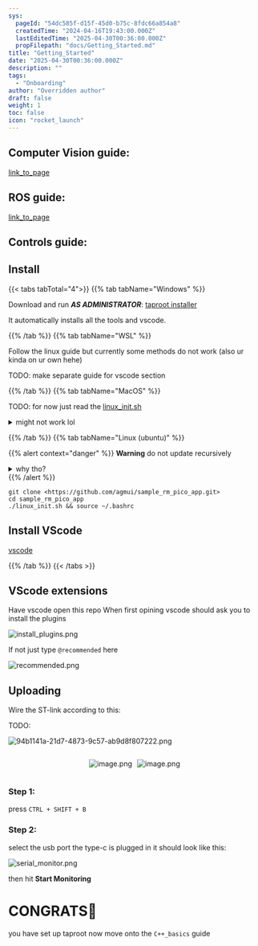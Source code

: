 ```yaml
---
sys:
  pageId: "54dc585f-d15f-45d0-b75c-8fdc66a854a8"
  createdTime: "2024-04-16T19:43:00.000Z"
  lastEditedTime: "2025-04-30T00:36:00.000Z"
  propFilepath: "docs/Getting_Started.md"
title: "Getting_Started"
date: "2025-04-30T00:36:00.000Z"
description: ""
tags:
  - "Onboarding"
author: "Overridden author"
draft: false
weight: 1
toc: false
icon: "rocket_launch"
---
```


## Computer Vision guide:

[link_to_page](86d45bc0-388b-4d26-8848-44f255f73d0e)

## ROS guide:

[link_to_page](3c76c1de-ec8f-46d6-8b0a-294005edc2d5)

## Controls guide:

## Install

{{< tabs tabTotal="4">}}
{{% tab tabName="Windows" %}}

Download and run _**AS ADMINISTRATOR**_: [taproot installer](https://github.com/Thornbots/TeachingFreshies/releases/tag/1.0)

It automatically installs all the tools and vscode.

{{% /tab %}}
{{% tab tabName="WSL" %}}

Follow the linux guide but currently some methods do not work (also ur kinda on ur own hehe)

TODO: make separate guide for vscode section

{{% /tab %}}
{{% tab tabName="MacOS" %}}

TODO: for now just read the [linux_init.sh](https://github.com/agmui/sample_rm_pico_app/blob/main/linux_init.sh)

<details>
<summary>might not work lol</summary>

`brew install libusb pkg-config`

Next install: [vscode](https://code.visualstudio.com/Download)

</details>

{{% /tab %}}
{{% tab tabName="Linux (ubuntu)" %}}

{{% alert context="danger" %}}
**Warning** do not update recursively
<details>
<summary>why tho?</summary>
There are some submodules that may go on for a while (like tinyusb) and I highly
recommend you don't need to get them.
If you want to see what submodules I update just look in `linux_init.sh`
</details>
{{% /alert %}}

```shell
git clone <https://github.com/agmui/sample_rm_pico_app.git>
cd sample_rm_pico_app
./linux_init.sh && source ~/.bashrc
```

## Install VScode

[vscode](https://code.visualstudio.com/Download)

{{% /tab %}}
{{< /tabs >}}

## VScode extensions

Have vscode open this repo
When first opining vscode should ask you to install the plugins

![install_plugins.png](https://prod-files-secure.s3.us-west-2.amazonaws.com/d518164a-d88e-44d1-a4ee-3adb3bd8bce0/89bd30f0-1825-4e77-867b-0a41ce370880/install_plugins.png?X-Amz-Algorithm=AWS4-HMAC-SHA256&X-Amz-Content-Sha256=UNSIGNED-PAYLOAD&X-Amz-Credential=ASIAZI2LB466VD5PXWNC%2F20250613%2Fus-west-2%2Fs3%2Faws4_request&X-Amz-Date=20250613T170752Z&X-Amz-Expires=3600&X-Amz-Security-Token=IQoJb3JpZ2luX2VjEDAaCXVzLXdlc3QtMiJHMEUCIAeo42KlTl9coC5Pyc7u2nbFxnsKwxzr3BwP5Ej6%2BnrxAiEAqzhCRkxtESH89kfBCSSmI8%2FH1ttyG8UTxFRxrVpa3Z8q%2FwMIGRAAGgw2Mzc0MjMxODM4MDUiDHGpoJNFGD1W8VpXpyrcAx3Q3mMwCoNWZ0ALnb3MDerF9VZRdRmE9Ar%2FMhOZekI3HSR190LzwIE5j1VwGUcVhT6Ti0ceKxZHQ%2Bimnb0zUIpmwNJDMlmjAjIfwCujrw1tnOjp5uXsngBsCMN9Ql33g5UODK5QxE%2BGWqXLfR6WSCYEvMl5mNk%2BzWm9sGPmUXeW3nuoEjdZxkH0meyu2%2BBbVsk8FJKsgaPeXfFAM9%2BUP3iL9Nid54qyPYQwc1QazWEyHeuOvhMEB%2FliZRxxMAXVzUiXB5gwabZl1Y8weU8HWHLYJvxedFztTHvJ0HZA94osh%2F9D%2FroR4z%2BWGiPJyi0j5B5RswJ9SwDi27c4xVcv3IruozEY6odQcsM9siU3gCo70eXknp1CCVYDT7uuMIEOoSVcVtZNABptZhhJCrNBVMKwLseeUUO7n0HSXnfvPtmGq8AsxFNBaOUhSMtuOzUBczZBCJGwAD%2BI5Mz9gReFwK%2FQp2Sh4XjuMNdJl5XC6NPADnUXAS9do4dM3rdlv%2FPMZ2LcHiqFhiyPOiLsl6Lr5OTx5iud%2Bbl%2BUKK3LvqNkRZM5cMCVbggPpI9Y6sTdmpV8HvHOabeMeGSmkV4Zku8%2BeH23nzYeysQmZBWlr0eI7Z9vo%2FpnGED2dPGVJnjMKiXscIGOqUBSv9oIWrEZjBR9u7XMi%2FsVfSJozYzoFTZLy23tZYgCB5TiogVjC3h9CHr0wPa0CxbnTLLFxGhXLGZGKDh7ieJPBvyGDthI1cMJIdhurdBe%2B0eYwn03QDgTmdTQ603YyxTracOo9heYarS%2B4X2FevsFvrOoOFdDfUFLCk4aeDimcR66hCSt%2BxlrGWnVKf43fBLD4olWCXgSUvRK3bWyQIcY1BsHGT5&X-Amz-Signature=89c77ee909cd47a66b363618e1f81b6ca9574c28d5f4d0f90f0aebc5ef99563b&X-Amz-SignedHeaders=host&x-amz-checksum-mode=ENABLED&x-id=GetObject)

If not just type `@recommended` here  

![recommended.png](https://prod-files-secure.s3.us-west-2.amazonaws.com/d518164a-d88e-44d1-a4ee-3adb3bd8bce0/61e661e9-5d85-4dfc-be0d-8d2097a5e793/recommended.png?X-Amz-Algorithm=AWS4-HMAC-SHA256&X-Amz-Content-Sha256=UNSIGNED-PAYLOAD&X-Amz-Credential=ASIAZI2LB466VD5PXWNC%2F20250613%2Fus-west-2%2Fs3%2Faws4_request&X-Amz-Date=20250613T170752Z&X-Amz-Expires=3600&X-Amz-Security-Token=IQoJb3JpZ2luX2VjEDAaCXVzLXdlc3QtMiJHMEUCIAeo42KlTl9coC5Pyc7u2nbFxnsKwxzr3BwP5Ej6%2BnrxAiEAqzhCRkxtESH89kfBCSSmI8%2FH1ttyG8UTxFRxrVpa3Z8q%2FwMIGRAAGgw2Mzc0MjMxODM4MDUiDHGpoJNFGD1W8VpXpyrcAx3Q3mMwCoNWZ0ALnb3MDerF9VZRdRmE9Ar%2FMhOZekI3HSR190LzwIE5j1VwGUcVhT6Ti0ceKxZHQ%2Bimnb0zUIpmwNJDMlmjAjIfwCujrw1tnOjp5uXsngBsCMN9Ql33g5UODK5QxE%2BGWqXLfR6WSCYEvMl5mNk%2BzWm9sGPmUXeW3nuoEjdZxkH0meyu2%2BBbVsk8FJKsgaPeXfFAM9%2BUP3iL9Nid54qyPYQwc1QazWEyHeuOvhMEB%2FliZRxxMAXVzUiXB5gwabZl1Y8weU8HWHLYJvxedFztTHvJ0HZA94osh%2F9D%2FroR4z%2BWGiPJyi0j5B5RswJ9SwDi27c4xVcv3IruozEY6odQcsM9siU3gCo70eXknp1CCVYDT7uuMIEOoSVcVtZNABptZhhJCrNBVMKwLseeUUO7n0HSXnfvPtmGq8AsxFNBaOUhSMtuOzUBczZBCJGwAD%2BI5Mz9gReFwK%2FQp2Sh4XjuMNdJl5XC6NPADnUXAS9do4dM3rdlv%2FPMZ2LcHiqFhiyPOiLsl6Lr5OTx5iud%2Bbl%2BUKK3LvqNkRZM5cMCVbggPpI9Y6sTdmpV8HvHOabeMeGSmkV4Zku8%2BeH23nzYeysQmZBWlr0eI7Z9vo%2FpnGED2dPGVJnjMKiXscIGOqUBSv9oIWrEZjBR9u7XMi%2FsVfSJozYzoFTZLy23tZYgCB5TiogVjC3h9CHr0wPa0CxbnTLLFxGhXLGZGKDh7ieJPBvyGDthI1cMJIdhurdBe%2B0eYwn03QDgTmdTQ603YyxTracOo9heYarS%2B4X2FevsFvrOoOFdDfUFLCk4aeDimcR66hCSt%2BxlrGWnVKf43fBLD4olWCXgSUvRK3bWyQIcY1BsHGT5&X-Amz-Signature=5abe20347112da86ab8b799de8b8fd3bee47c7c49b5b48fd1d7084e5803990f6&X-Amz-SignedHeaders=host&x-amz-checksum-mode=ENABLED&x-id=GetObject)

## Uploading

Wire the ST-link according to this:

TODO:

![94b1141a-21d7-4873-9c57-ab9d8f807222.png](https://prod-files-secure.s3.us-west-2.amazonaws.com/d518164a-d88e-44d1-a4ee-3adb3bd8bce0/e5fad17d-ab82-4300-9f4c-505ab4b1202c/94b1141a-21d7-4873-9c57-ab9d8f807222.png?X-Amz-Algorithm=AWS4-HMAC-SHA256&X-Amz-Content-Sha256=UNSIGNED-PAYLOAD&X-Amz-Credential=ASIAZI2LB466VD5PXWNC%2F20250613%2Fus-west-2%2Fs3%2Faws4_request&X-Amz-Date=20250613T170752Z&X-Amz-Expires=3600&X-Amz-Security-Token=IQoJb3JpZ2luX2VjEDAaCXVzLXdlc3QtMiJHMEUCIAeo42KlTl9coC5Pyc7u2nbFxnsKwxzr3BwP5Ej6%2BnrxAiEAqzhCRkxtESH89kfBCSSmI8%2FH1ttyG8UTxFRxrVpa3Z8q%2FwMIGRAAGgw2Mzc0MjMxODM4MDUiDHGpoJNFGD1W8VpXpyrcAx3Q3mMwCoNWZ0ALnb3MDerF9VZRdRmE9Ar%2FMhOZekI3HSR190LzwIE5j1VwGUcVhT6Ti0ceKxZHQ%2Bimnb0zUIpmwNJDMlmjAjIfwCujrw1tnOjp5uXsngBsCMN9Ql33g5UODK5QxE%2BGWqXLfR6WSCYEvMl5mNk%2BzWm9sGPmUXeW3nuoEjdZxkH0meyu2%2BBbVsk8FJKsgaPeXfFAM9%2BUP3iL9Nid54qyPYQwc1QazWEyHeuOvhMEB%2FliZRxxMAXVzUiXB5gwabZl1Y8weU8HWHLYJvxedFztTHvJ0HZA94osh%2F9D%2FroR4z%2BWGiPJyi0j5B5RswJ9SwDi27c4xVcv3IruozEY6odQcsM9siU3gCo70eXknp1CCVYDT7uuMIEOoSVcVtZNABptZhhJCrNBVMKwLseeUUO7n0HSXnfvPtmGq8AsxFNBaOUhSMtuOzUBczZBCJGwAD%2BI5Mz9gReFwK%2FQp2Sh4XjuMNdJl5XC6NPADnUXAS9do4dM3rdlv%2FPMZ2LcHiqFhiyPOiLsl6Lr5OTx5iud%2Bbl%2BUKK3LvqNkRZM5cMCVbggPpI9Y6sTdmpV8HvHOabeMeGSmkV4Zku8%2BeH23nzYeysQmZBWlr0eI7Z9vo%2FpnGED2dPGVJnjMKiXscIGOqUBSv9oIWrEZjBR9u7XMi%2FsVfSJozYzoFTZLy23tZYgCB5TiogVjC3h9CHr0wPa0CxbnTLLFxGhXLGZGKDh7ieJPBvyGDthI1cMJIdhurdBe%2B0eYwn03QDgTmdTQ603YyxTracOo9heYarS%2B4X2FevsFvrOoOFdDfUFLCk4aeDimcR66hCSt%2BxlrGWnVKf43fBLD4olWCXgSUvRK3bWyQIcY1BsHGT5&X-Amz-Signature=be1b7b24f6199265a9df412e2e2a7e32294b8a2f5be9202dfdfa2f34342c5b5d&X-Amz-SignedHeaders=host&x-amz-checksum-mode=ENABLED&x-id=GetObject)

<div style="display: flex;flex-direction: row; column-gap:10px; max-width: 630px;justify-content: center;">
<div>

![image.png](https://prod-files-secure.s3.us-west-2.amazonaws.com/d518164a-d88e-44d1-a4ee-3adb3bd8bce0/210ecb78-1116-4d7b-b9b7-2292f66fa2c2/image.png?X-Amz-Algorithm=AWS4-HMAC-SHA256&X-Amz-Content-Sha256=UNSIGNED-PAYLOAD&X-Amz-Credential=ASIAZI2LB46655QGFBKW%2F20250613%2Fus-west-2%2Fs3%2Faws4_request&X-Amz-Date=20250613T170759Z&X-Amz-Expires=3600&X-Amz-Security-Token=IQoJb3JpZ2luX2VjEDAaCXVzLXdlc3QtMiJIMEYCIQDUnmUesGxe9MdrTsh98rDNA4oWTs6ZMzFoVmBUo%2FlW7QIhAO53jUc4iqCg9j3whOW6uQEeRGHwjKcx6SeCUjKEMGPyKv8DCBkQABoMNjM3NDIzMTgzODA1Igy4egDuUrZA40aGWloq3ANkMM37Q5uooWin%2BbIlJJAJSzsEO0bcsYscRsptYv5MB%2BWKG7vKU%2B7clisQGx5kLdLtSeIi%2FWvS5uycZbi%2Fcef0xPb87QULCONJ9fZoQVDVa8gkvfSWPRnRH1nzaGgX9lrfW4LXC3qwZaR0ob14qSx%2BeLzLacDBm0SDGXyk4sjh3GIWuU9rfeJYHh84uLl4ubZIkndwu7qoTunxYCP1tuc3wgGzY0uJLKeKzuFvLU24Vyo2EDGNghZ0PCY2aIDH8QOR7Li%2BFd6CQk2RhXes8sCmyW2NdaQof6C%2F9dZff5ee6nPcrclE2EbWwTd6hL2kN%2FmvCLu9wNkYIg9jhnz8FRSYoFCKOHOm7RumHaqogzxvfD4tEpdaSr0mw2TvG6TfGhiROuuXtBv18%2FRc4IOC3Dw1kZ8JxQxCRbtMb7jvqrX3YzYIoFjIxugtsKzNjbEueAfql9dNrg9jfgFv4S0iYrPsxFxaWVDMOMC2wgylZIehWzNo74%2FVzAxBVrdmA4lRiYvssGkTBzQoxUFzC%2FtrDrlG8s7uv0RON6SJCpMoVyVjnoDobbkHN0EadV%2BQuQvToXQfdunQJotrix6HWbf6e47qcMoE%2FfmLfe%2FzmWEY16qhqlOGc9OXzwRDqQPpSjDml7HCBjqkAflAcv1LhMPuEcYK9Nl3ulrdwolzama4qaUE8tvOerQqLw04eBCE8oORpT%2FofM%2BWi7aN3MKqmWTTPyup63KYXaACww879WIfvaEMN%2BYncocWIyTyyQbU2mfgjwEYHJ8FDhMrkyFxItSo%2Fi494aWK8pj5OQhyuw84irPEqhSZk5CngIG%2BpjOgPc3va19w4B5YgN78f3qywbDsowwpLNP2LRsLD0Ru&X-Amz-Signature=e71f6c579d6b741e6a7cec5146ffca55981915d2106988e68b1b658bfb9bb555&X-Amz-SignedHeaders=host&x-amz-checksum-mode=ENABLED&x-id=GetObject)

</div>
<div>

![image.png](https://prod-files-secure.s3.us-west-2.amazonaws.com/d518164a-d88e-44d1-a4ee-3adb3bd8bce0/33a0fd0f-8ca6-4a86-8e09-26e95ded1fff/image.png?X-Amz-Algorithm=AWS4-HMAC-SHA256&X-Amz-Content-Sha256=UNSIGNED-PAYLOAD&X-Amz-Credential=ASIAZI2LB4665YCXI2UM%2F20250613%2Fus-west-2%2Fs3%2Faws4_request&X-Amz-Date=20250613T170800Z&X-Amz-Expires=3600&X-Amz-Security-Token=IQoJb3JpZ2luX2VjEDAaCXVzLXdlc3QtMiJGMEQCIEnwCrnDsAHwuB9p2WwI8UAfVMKsWevpYSNi9bqwB1%2BbAiB%2FD4FBlGyFIvFS4HtO8107wJvwLuXrtMlI4JwQatm%2BMSr%2FAwgZEAAaDDYzNzQyMzE4MzgwNSIMc0KWAd42GMhaeqraKtwDkl3EHPqLIUPoWgqF6YB28iJL8hTJ7P%2FgnOp2kxkbWC4%2FK4MSOMI%2B%2BgH3UXSceVy5wUvU9bMY7sq1Kik6S%2FYUACxXCgaU6ep71NOHJS9eWGMYt8TBdmeXr5mMwO%2F8ZMJ6nANOf%2BC3WJYkpLa0BQYLHwEUXH7ZPXNj16TQZX8kGG4QymzpcYs4pe9Bu5Bazjeo%2FNYX2EtQTtl1HUrC2EV37GtfM0brLimZXvkCfxpKbOEMbPp2YJDqrlK27i9S3yD3NALXr8Zkc7Kjdk1Zc5QkmU5ZpwvtcpxibGURibaQVuBHOdkRCahPb%2FgZg%2FLRe2wd3ZVOB3hPGFNUV%2BrE%2BIXZo4%2B69U8tLWgYxAcTn1KInlCPGD0hJR%2FKteCFWcC6TBKGagkrxSTX2WOuIf6P%2BX2VWm2ZsGwPqKBFX3mYiQimQYgcPgsjHnwbFea3VAFvLZTpcMKn76nVvtkO91w7It5P%2Bai9O1KEF%2BNuOa3UxMbdCu9oT4cNiX0XyXuIqmRVGYubnphaUEQSBJk0ShY1BmNXdcXVjrZ7FIFE2VVV%2FBsoxJ9qFsLyCGREP8uQWUxWLJ7G9Du5qvel0w6MjyJ9qsU93X7E1aLz8wnmu%2F4WpbnuXmt6EfWf5wV4EktN%2FLgw3ZaxwgY6pgFljnWEnR1MvlbCqPaOudjnza4xy7Sm9jncCh8PpRBEzBdl5md%2FxGOfts2mUDOD4uegn5HHD%2F1rby0XIpsMYNEqq0fK5diAcds7aTrFCRXHi5dO676SMl%2BmVL4NxgFsG0PyYi7j7HuV05N8LaT3UG4bfH1G0TF2P%2FnnrZ9lBXb67I40sGU7Axlp%2B%2B7Xd%2BT0BsXM7iUKXY48JCJuZcCu%2BcVfKJ9hpnGt&X-Amz-Signature=8d62ac843d0932bb21d477031e39b048a5f3ab5addea10323ab1596a0134b0ec&X-Amz-SignedHeaders=host&x-amz-checksum-mode=ENABLED&x-id=GetObject)

</div>
</div>

### Step 1:

press `CTRL + SHIFT + B`

### Step 2:

select the usb port the type-c is plugged in it should look like this:

![serial_monitor.png](https://prod-files-secure.s3.us-west-2.amazonaws.com/d518164a-d88e-44d1-a4ee-3adb3bd8bce0/f03f4774-05d4-4393-b6a0-d5efb6d315ab/serial_monitor.png?X-Amz-Algorithm=AWS4-HMAC-SHA256&X-Amz-Content-Sha256=UNSIGNED-PAYLOAD&X-Amz-Credential=ASIAZI2LB466VD5PXWNC%2F20250613%2Fus-west-2%2Fs3%2Faws4_request&X-Amz-Date=20250613T170752Z&X-Amz-Expires=3600&X-Amz-Security-Token=IQoJb3JpZ2luX2VjEDAaCXVzLXdlc3QtMiJHMEUCIAeo42KlTl9coC5Pyc7u2nbFxnsKwxzr3BwP5Ej6%2BnrxAiEAqzhCRkxtESH89kfBCSSmI8%2FH1ttyG8UTxFRxrVpa3Z8q%2FwMIGRAAGgw2Mzc0MjMxODM4MDUiDHGpoJNFGD1W8VpXpyrcAx3Q3mMwCoNWZ0ALnb3MDerF9VZRdRmE9Ar%2FMhOZekI3HSR190LzwIE5j1VwGUcVhT6Ti0ceKxZHQ%2Bimnb0zUIpmwNJDMlmjAjIfwCujrw1tnOjp5uXsngBsCMN9Ql33g5UODK5QxE%2BGWqXLfR6WSCYEvMl5mNk%2BzWm9sGPmUXeW3nuoEjdZxkH0meyu2%2BBbVsk8FJKsgaPeXfFAM9%2BUP3iL9Nid54qyPYQwc1QazWEyHeuOvhMEB%2FliZRxxMAXVzUiXB5gwabZl1Y8weU8HWHLYJvxedFztTHvJ0HZA94osh%2F9D%2FroR4z%2BWGiPJyi0j5B5RswJ9SwDi27c4xVcv3IruozEY6odQcsM9siU3gCo70eXknp1CCVYDT7uuMIEOoSVcVtZNABptZhhJCrNBVMKwLseeUUO7n0HSXnfvPtmGq8AsxFNBaOUhSMtuOzUBczZBCJGwAD%2BI5Mz9gReFwK%2FQp2Sh4XjuMNdJl5XC6NPADnUXAS9do4dM3rdlv%2FPMZ2LcHiqFhiyPOiLsl6Lr5OTx5iud%2Bbl%2BUKK3LvqNkRZM5cMCVbggPpI9Y6sTdmpV8HvHOabeMeGSmkV4Zku8%2BeH23nzYeysQmZBWlr0eI7Z9vo%2FpnGED2dPGVJnjMKiXscIGOqUBSv9oIWrEZjBR9u7XMi%2FsVfSJozYzoFTZLy23tZYgCB5TiogVjC3h9CHr0wPa0CxbnTLLFxGhXLGZGKDh7ieJPBvyGDthI1cMJIdhurdBe%2B0eYwn03QDgTmdTQ603YyxTracOo9heYarS%2B4X2FevsFvrOoOFdDfUFLCk4aeDimcR66hCSt%2BxlrGWnVKf43fBLD4olWCXgSUvRK3bWyQIcY1BsHGT5&X-Amz-Signature=bedb13dc680d25ebc4fcd8582d05c91364d6434de217ad58b59d204b96e1a3c3&X-Amz-SignedHeaders=host&x-amz-checksum-mode=ENABLED&x-id=GetObject)

then hit **Start Monitoring**

# CONGRATS🎉

you have set up taproot now move onto the `C++_basics` guide
